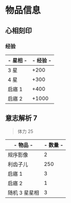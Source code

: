 # 物品信息

## 心相刻印

### 经验

| - 星相 - | - 经验 - |
| -------- | -------- |
| 3 星     | +200     |
| 4 星     | +300     |
| 启寤 1   | +400     |
| 启寤 2   | +1000    |

## 意志解析 7

> 体力 25

| - 物品 -      | - 数量 - |
| ------------- | -------- |
| 规序影像      | 2        |
| 利齿子儿      | 250      |
| 启寤 1        | 3        |
| 启寤 2        | 1        |
| 随机 3 星星相 | 3        |

